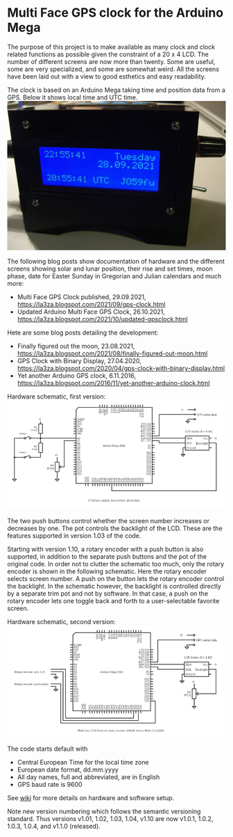 # Multi Face GPS clock for the Arduino Mega

The purpose of this project is to make available as many clock and clock related functions as possible given the constraint of a 20 x 4 LCD. The number of different screens are now more than twenty. Some are useful, some are very specialized, and some are somewhat weird. All the screens have been laid out with a view to good esthetics and easy readability.

The clock is based on an Arduino Mega taking time and position data from a GPS. Below it shows local time and UTC time. ![Image](GPSClock-00-EU.jpg)

The following blog posts show documentation of hardware and the different screens showing solar and lunar position, their rise and set times, moon phase, date for Easter Sunday in Gregorian and Julian calendars and much more: 
* Multi Face GPS Clock published, 29.09.2021, https://la3za.blogspot.com/2021/09/gps-clock.html
* Updated Arduino Multi Face GPS Clock, 26.10.2021, https://la3za.blogspot.com/2021/10/updated-gpsclock.html

Hete are some blog posts detailing the development:
* Finally figured out the moon,  23.08.2021, https://la3za.blogspot.com/2021/08/finally-figured-out-moon.html
* GPS Clock with Binary Display, 27.04.2020, https://la3za.blogspot.com/2020/04/gps-clock-with-binary-display.html
* Yet another Arduino GPS clock,  6.11.2016, https://la3za.blogspot.com/2016/11/yet-another-arduino-clock.html

Hardware schematic, first version: ![Image](2021-10-18-GPSClock.png)

The two push buttons control whether the screen number increases or decreases by one. The pot controls the backlight of the LCD. These are the features supported in version 1.03 of the code.

Starting with version 1.10, a rotary encoder with a push button is also supported, in addition to the separate push buttons and the pot of the original code. In order not to clutter the schematic too much, only the rotary encoder is shown in the following schematic. Here the rotary encoder selects screen number. A push on the button lets the rotary encoder control the backlight. In the schematic however, the backlight is controlled directly by a separate trim pot and not by software. In that case, a push on the rotary encoder lets one toggle back and forth to a user-selectable favorite screen. 

Hardware schematic, second version: ![Image](2021-11-02-GPSClock-RotaryEncoder.png)

The code starts default with 
* Central European Time for the local time zone
* European date format, dd.mm.yyyy
* All day names, full and abbreviated, are in English
* GPS baud rate is 9600

See [wiki](https://github.com/la3za/Multi-Face-GPS-Clock/wiki) for more details on hardware and software setup.

Note new version numbering which follows the semantic versioning standard. Thus versions v1.01, 1.02, 1.03, 1.04, v1.10 are now v1.0.1, 1.0.2, 1.0.3, 1.0.4, and v1.1.0 (released).



